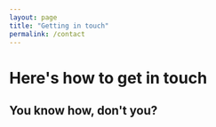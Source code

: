 ```yaml
---
layout: page
title: "Getting in touch"
permalink: /contact
---
```


# Here's how to get in touch

## You know how, don't you?
